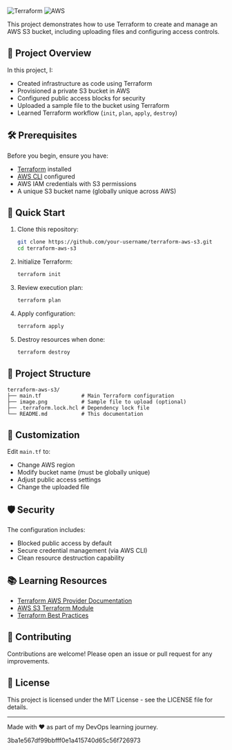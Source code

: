 <HEAD
# Terraform AWS S3 Bucket Deployment

![Terraform](https://img.shields.io/badge/terraform-%235835CC.svg?style=for-the-badge\&logo=terraform\&logoColor=white)
![AWS](https://img.shields.io/badge/AWS-%23FF9900.svg?style=for-the-badge\&logo=amazon-aws\&logoColor=white)

This project demonstrates how to use Terraform to create and manage an AWS S3 bucket, including uploading files and configuring access controls.

## 📝 Project Overview

In this project, I:

* Created infrastructure as code using Terraform
* Provisioned a private S3 bucket in AWS
* Configured public access blocks for security
* Uploaded a sample file to the bucket using Terraform
* Learned Terraform workflow (`init`, `plan`, `apply`, `destroy`)

## 🛠️ Prerequisites

Before you begin, ensure you have:

* [Terraform](https://developer.hashicorp.com/terraform/downloads) installed
* [AWS CLI](https://aws.amazon.com/cli/) configured
* AWS IAM credentials with S3 permissions
* A unique S3 bucket name (globally unique across AWS)

## 🚀 Quick Start

1. Clone this repository:

   ```bash
   git clone https://github.com/your-username/terraform-aws-s3.git
   cd terraform-aws-s3
   ```
2. Initialize Terraform:

   ```bash
   terraform init
   ```
3. Review execution plan:

   ```bash
   terraform plan
   ```
4. Apply configuration:

   ```bash
   terraform apply
   ```
5. Destroy resources when done:

   ```bash
   terraform destroy
   ```

## 📂 Project Structure

```
terraform-aws-s3/
├── main.tf             # Main Terraform configuration
├── image.png           # Sample file to upload (optional)
├── .terraform.lock.hcl # Dependency lock file
└── README.md           # This documentation
```

## 🔧 Customization

Edit `main.tf` to:

* Change AWS region
* Modify bucket name (must be globally unique)
* Adjust public access settings
* Change the uploaded file

## 🛡️ Security

The configuration includes:

* Blocked public access by default
* Secure credential management (via AWS CLI)
* Clean resource destruction capability

## 📚 Learning Resources

* [Terraform AWS Provider Documentation](https://registry.terraform.io/providers/hashicorp/aws/latest/docs)
* [AWS S3 Terraform Module](https://registry.terraform.io/modules/terraform-aws-modules/s3-bucket/aws/latest)
* [Terraform Best Practices](https://developer.hashicorp.com/terraform/tutorials)

## 🤝 Contributing

Contributions are welcome! Please open an issue or pull request for any improvements.

## 📄 License

This project is licensed under the MIT License - see the LICENSE file for details.

---

Made with ❤️ as part of my DevOps learning journey.


3ba1e567df99bbfff0e1a415740d65c56f726973
